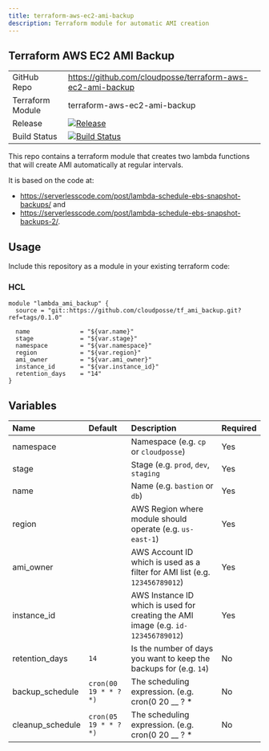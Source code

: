 ```yaml
---
title: terraform-aws-ec2-ami-backup
description: Terraform module for automatic AMI creation
---
```


## Terraform AWS EC2 AMI Backup

|                  |                                                                                                                                                                      |
|:-----------------|:---------------------------------------------------------------------------------------------------------------------------------------------------------------------|
| GitHub Repo      | <https://github.com/cloudposse/terraform-aws-ec2-ami-backup>                                                                                                         |
| Terraform Module | terraform-aws-ec2-ami-backup                                                                                                                                         |
| Release          | [![Release](https://img.shields.io/github/release/cloudposse/terraform-aws-ec2-ami-backup.svg)](https://github.com/cloudposse/terraform-aws-ec2-ami-backup/releases) |
| Build Status     | [![Build Status](https://travis-ci.org/cloudposse/terraform-aws-ec2-ami-backup.svg?branch=master)](https://travis-ci.org/cloudposse/terraform-aws-ec2-ami-backup)    |

This repo contains a terraform module that creates two lambda functions that will create AMI automatically at regular intervals.

It is based on the code at:

- <https://serverlesscode.com/post/lambda-schedule-ebs-snapshot-backups/> and
- <https://serverlesscode.com/post/lambda-schedule-ebs-snapshot-backups-2/>.

## Usage

Include this repository as a module in your existing terraform code:

### HCL

```hcl
module "lambda_ami_backup" {
  source = "git::https://github.com/cloudposse/tf_ami_backup.git?ref=tags/0.1.0"

  name              = "${var.name}"
  stage             = "${var.stage}"
  namespace         = "${var.namespace}"
  region            = "${var.region}"
  ami_owner         = "${var.ami_owner}"
  instance_id       = "${var.instance_id}"
  retention_days    = "14"
}
```

## Variables

| Name             | Default               | Description                                                                       | Required |
|:-----------------|:----------------------|:----------------------------------------------------------------------------------|:---------|
| namespace        |                       | Namespace (e.g. `cp` or `cloudposse`)                                             | Yes      |
| stage            |                       | Stage (e.g. `prod`, `dev`, `staging`                                              | Yes      |
| name             |                       | Name (e.g. `bastion` or `db`)                                                     | Yes      |
| region           |                       | AWS Region where module should operate (e.g. `us-east-1`)                         | Yes      |
| ami_owner        |                       | AWS Account ID which is used as a filter for AMI list (e.g. `123456789012`)       | Yes      |
| instance_id      |                       | AWS Instance ID which is used for creating the AMI image (e.g. `id-123456789012`) | Yes      |
| retention_days   | `14`                  | Is the number of days you want to keep the backups for (e.g. `14`)                | No       |
| backup_schedule  | `cron(00 19 * * ? *)` | The scheduling expression. (e.g. cron(0 20 __ ? *                                 | No       |
| cleanup_schedule | `cron(05 19 * * ? *)` | The scheduling expression. (e.g. cron(0 20 __ ? *                                 | No       |
